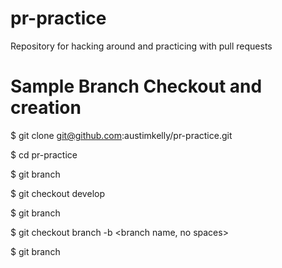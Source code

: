 # pr-practice
Repository for hacking around and practicing with pull requests

# Sample Branch Checkout and creation

$ git clone git@github.com:austimkelly/pr-practice.git

$ cd pr-practice

$ git branch

$ git checkout develop

$ git branch

$ git checkout branch -b <branch name, no spaces>

$ git branch



